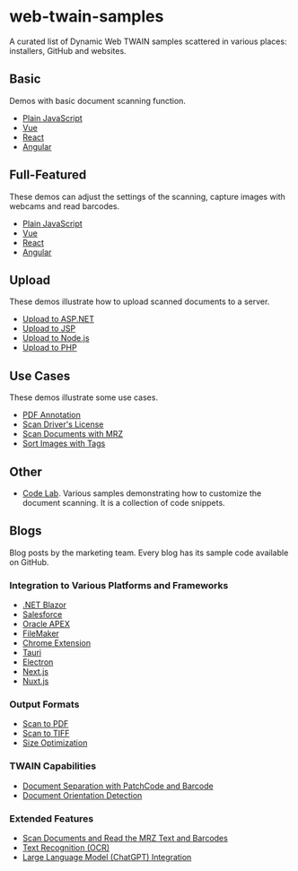 # web-twain-samples

A curated list of Dynamic Web TWAIN samples scattered in various places: installers, GitHub and websites.

## Basic

Demos with basic document scanning function.

* [Plain JavaScript](https://www.dynamsoft.com/web-twain/docs/hello-world/index.html)
* [Vue](https://www.dynamsoft.com/web-twain/docs/indepth/development/vue.html)
* [React](https://www.dynamsoft.com/web-twain/docs/indepth/development/react.html)
* [Angular](https://www.dynamsoft.com/web-twain/docs/indepth/development/angular.html)

## Full-Featured

These demos can adjust the settings of the scanning, capture images with webcams and read barcodes.

* [Plain JavaScript](https://demo.dynamsoft.com/web-twain/)
* [Vue](https://github.com/Dynamsoft/web-twain-vue-advanced)
* [React](https://github.com/Dynamsoft/dwt-react-advanced)
* [Angular](https://github.com/Dynamsoft/dwt-angular-advanced)

## Upload

These demos illustrate how to upload scanned documents to a server.

* [Upload to ASP.NET](https://www.dynamsoft.com/web-twain/resources/code-gallery/?SampleID=1220)
* [Upload to JSP](https://www.dynamsoft.com/web-twain/resources/code-gallery/?SampleID=1221)
* [Upload to Node.js](https://www.dynamsoft.com/web-twain/resources/code-gallery/?SampleID=1222)
* [Upload to PHP](https://www.dynamsoft.com/web-twain/resources/code-gallery/?SampleID=1223)

## Use Cases

These demos illustrate some use cases.

* [PDF Annotation](https://www.dynamsoft.com/web-twain/resources/code-gallery/?SampleID=1232)
* [Scan Driver's License](https://www.dynamsoft.com/web-twain/resources/code-gallery/?SampleID=76)
* [Scan Documents with MRZ](https://www.dynamsoft.com/web-twain/docs/indepth/development/mrz.html)
* [Sort Images with Tags](https://www.dynamsoft.com/web-twain/resources/code-gallery/?SampleID=226)

## Other

* [Code Lab](https://github.com/Dynamsoft/web-twain-codelab/). Various samples demonstrating how to customize the document scanning. It is a collection of code snippets.

## Blogs

Blog posts by the marketing team. Every blog has its sample code available on GitHub.

### Integration to Various Platforms and Frameworks

* [.NET Blazor](https://www.dynamsoft.com/codepool/dotnet-blazor-web-twain-document-scanning.html)
* [Salesforce](https://www.dynamsoft.com/codepool/document-scanner-lightning-web-component-in-salesforce.html)
* [Oracle APEX](https://www.dynamsoft.com/codepool/oracle-apex-document-scanning.html)
* [FileMaker](https://www.dynamsoft.com/codepool/filemaker-document-scanning.html)
* [Chrome Extension](https://www.dynamsoft.com/codepool/document-scanning-chrome-extension.html)
* [Tauri](https://www.dynamsoft.com/codepool/tauri-document-scanning-desktop-app.html)
* [Electron](https://www.dynamsoft.com/codepool/electron-cross-platform-document-scanning-management.html)
* [Next.js](https://www.dynamsoft.com/codepool/nextjs-document-scanner.html)
* [Nuxt.js](https://www.dynamsoft.com/codepool/nuxtjs-document-scanner.html)

### Output Formats

* [Scan to PDF](https://www.dynamsoft.com/codepool/scan-documents-to-pdf-from-browsers.html)
* [Scan to TIFF](https://www.dynamsoft.com/codepool/scan-documents-to-tiff-from-browsers.html)
* [Size Optimization](https://www.dynamsoft.com/codepool/size-optimization-of-scanned-document.html)

### TWAIN Capabilities

* [Document Separation with PatchCode and Barcode](https://www.dynamsoft.com/codepool/batch-document-scanning-patch-code-separation.html)
* [Document Orientation Detection](https://www.dynamsoft.com/codepool/correct-document-image-orientation-with-javascript.html)

### Extended Features

* [Scan Documents and Read the MRZ Text and Barcodes](https://www.dynamsoft.com/codepool/id-card-flatbed-scanner-web-app.html)
* [Text Recognition (OCR)](https://www.dynamsoft.com/codepool/ocr-scanned-documents-tesseract.html)
* [Large Language Model (ChatGPT) Integration](https://www.dynamsoft.com/codepool/chatgpt-scanned-documents.html)

